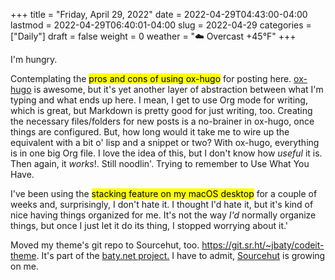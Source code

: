+++
title = "Friday, April 29, 2022"
date = 2022-04-29T04:43:00-04:00
lastmod = 2022-04-29T06:40:01-04:00
slug = 2022-04-29
categories = ["Daily"]
draft = false
weight = 0
weather = "☁️ Overcast +45°F"
+++

I'm hungry.

Contemplating the <mark>pros and cons of using ox-hugo</mark> for posting here. [ox-hugo](https://ox-hugo.scripter.co) is awesome, but it's yet another layer of abstraction between what I'm typing and what ends up here. I mean, I get to use Org mode for writing, which is great, but Markdown is pretty good for just writing, too. Creating the necessary files/folders for new posts is a no-brainer in ox-hugo, once things are configured. But, how long would it take me to wire up the equivalent with a bit o' lisp and a snippet or two? With ox-hugo, everything is in one big Org file. I love the idea of this, but I don't know how _useful_ it is. Then again, it _works_!. Still noodlin'. Trying to remember to Use What You Have.

I've been using the <mark>stacking feature on my macOS desktop</mark> for a couple of weeks and, surprisingly, I don't hate it. I thought I'd hate it, but it's kind of nice having things organized for me. It's not the way _I'd_ normally organize things, but once I just let it do its thing, I stopped worrying about it.'

Moved my theme's git repo to Sourcehut, too. <https://git.sr.ht/~jbaty/codeit-theme>. It's part of the [baty.net project.](https://sr.ht/~jbaty/baty.net/) I have to admit, [Sourcehut](https://sourcehut.org) is growing on me.

[//]: # "Exported with love from a post written in Org mode"
[//]: # "- https://github.com/kaushalmodi/ox-hugo"

